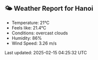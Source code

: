 <!-- WEATHER-START -->
## 🌤 Weather Report for Hanoi

- Temperature: 21°C
- Feels like: 21.4°C
- Conditions: overcast clouds
- Humidity: 86%
- Wind Speed: 3.26 m/s

Last updated: 2025-02-15 04:25:32 UTC
<!-- WEATHER-END -->
